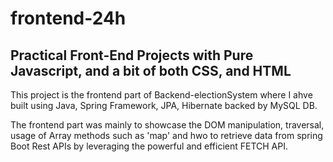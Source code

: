 # frontend-24h


## Practical Front-End Projects with Pure Javascript, and a bit of both CSS, and HTML
This project is the frontend part of Backend-electionSystem where I ahve built using Java, Spring Framework, JPA, Hibernate backed by MySQL DB.


The frontend part was mainly to showcase the DOM manipulation, traversal, usage of Array methods such as 'map' 
and hwo to retrieve data from spring Boot Rest APIs by leveraging the powerful and efficient FETCH API.

